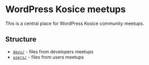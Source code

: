 # WordPress Kosice meetups

This is a central place for WordPress Kosice community meetups.

## Structure

- [`devs/`](devs) - files from developers meetups
- [`users/`](users) - files from users meetups
